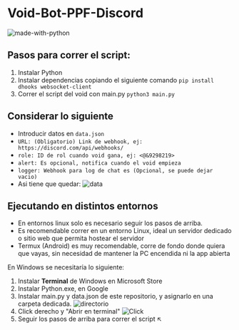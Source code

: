 # Void-Bot-PPF-Discord
![made-with-python](https://img.shields.io/badge/Made%20with-Python-1f425f.svg)

## Pasos para correr el script:
1. Instalar Python
2. Instalar dependencias copiando el siguiente comando
```pip install dhooks websocket-client```
3. Correr el script del void con main.py
```python3 main.py```

## Considerar lo siguiente
- Introducir datos en `data.json`
 - `URL: (Obligatorio) Link de webhook, ej: https://discord.com/api/webhooks/`
 - `role: ID de rol cuando void gana, ej: <@&9298219>`
 - `alert: Es opcional, notifica cuando el void empieza`
 - `logger: Webhook para log de chat es (Opcional, se puede dejar vacio)`
 - Asi tiene que quedar:
![data](/media/data.png)

## Ejecutando en distintos entornos
- En entornos linux solo es necesario seguir los pasos de arriba.
- Es recomendable correr en un entorno Linux, ideal un servidor dedicado o sitio web que permita hostear el servidor
- Termux (Android) es muy recomendable, corre de fondo donde quiera que vayas, sin necesidad de mantener la PC encendida ni la app abierta

En Windows se necesitaría lo siguiente:
1. Instalar **Terminal** de Windows en Microsoft Store
2. Instalar Python.exe, en Google
3. Instalar main.py y data.json de este repositorio, y asignarlo en una carpeta dedicada.
![directorio](https://raw.githubusercontent.com/ripiner/Void-bot-PPF-discord/main/media/directorio.png)
4. Click derecho y "Abrir en terminal"
![Click](/media/click.png)
5. Seguir los pasos de arriba para correr el script ↖️
